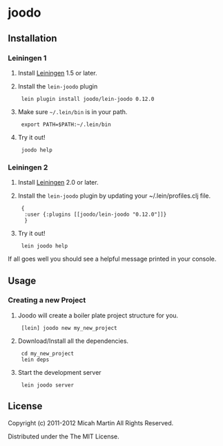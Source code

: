 # joodo

## Installation

### Leiningen 1

1. Install [Leiningen](https://github.com/technomancy/leiningen) 1.5 or later.
2. Install the `lein-joodo` plugin

        lein plugin install joodo/lein-joodo 0.12.0

3. Make sure `~/.lein/bin` is in your path.

        export PATH=$PATH:~/.lein/bin

4. Try it out!

        joodo help


### Leiningen 2

1. Install [Leiningen](https://github.com/technomancy/leiningen) 2.0 or later.
2. Install the `lein-joodo` plugin by updating your ~/.lein/profiles.clj file.

        {
         :user {:plugins [[joodo/lein-joodo "0.12.0"]]}
         }

3. Try it out!

        lein joodo help




If all goes well you should see a helpful message printed in your console.

## Usage

### Creating a new Project

1. Joodo will create a boiler plate project structure for you.

        [lein] joodo new my_new_project

2. Download/Install all the dependencies.

        cd my_new_project
        lein deps

3. Start the development server

        lein joodo server

## License

Copyright (c) 2011-2012 Micah Martin All Rights Reserved.

Distributed under the The MIT License.
